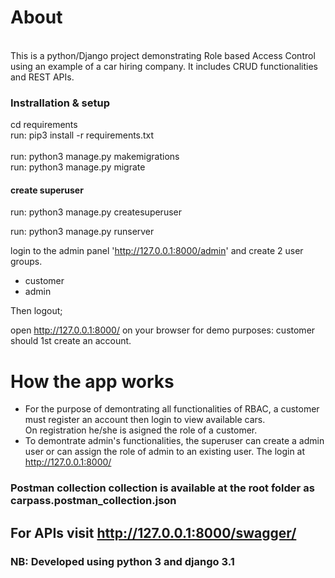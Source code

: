 # About 
<br/>
This is a python/Django project demonstrating Role based Access Control using an example of a car hiring company. It includes CRUD functionalities and REST APIs.   


### Instrallation & setup
cd requirements  
run: pip3 install -r requirements.txt  
<br/>
run: python3 manage.py makemigrations  
run: python3 manage.py migrate  

#### create superuser  
run: python3 manage.py createsuperuser  

run: python3 manage.py runserver    

login to the admin panel 'http://127.0.0.1:8000/admin' and create 2 user groups.  
- customer  
- admin  

Then logout;


open http://127.0.0.1:8000/ on your browser
for demo purposes: customer should 1st create an account.

# How the app works
- For the purpose of demontrating all functionalities of RBAC, a customer must register an account then login to view available cars.  
On registration he/she is asigned the role of a customer.<br/>
- To demontrate admin's functionalities, the superuser can create a admin user or can assign the role of admin to an existing user. The login at http://127.0.0.1:8000/  

### Postman collection collection is available at the root folder as carpass.postman_collection.json  

## For APIs visit http://127.0.0.1:8000/swagger/



### NB: Developed using python 3 and django 3.1
